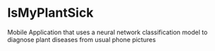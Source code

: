 # IsMyPlantSick
Mobile Application that uses a neural network classification model to diagnose plant diseases from usual phone pictures
